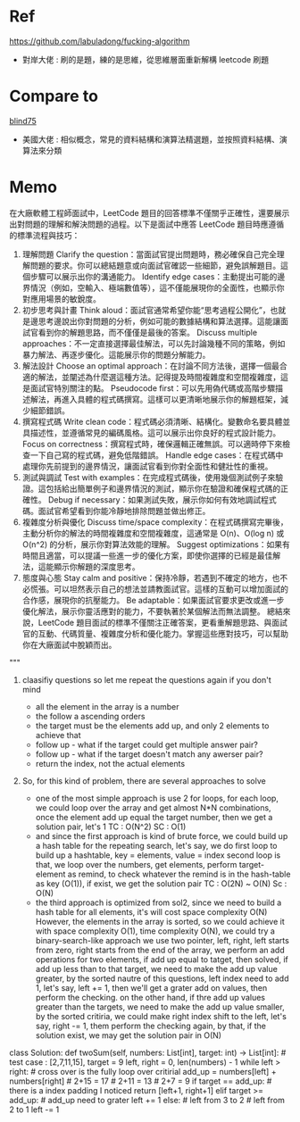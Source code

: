 # Ref

https://github.com/labuladong/fucking-algorithm

* 對岸大佬 : 刷的是題，練的是思維，從思維層面重新解構 leetcode 刷題

# Compare to 

[blind75](https://ithelp.ithome.com.tw/articles/10287061)

* 美國大佬 : 相似概念，常見的資料結構和演算法精選題，並按照資料結構、演算法來分類

# Memo

在大廠軟體工程師面試中，LeetCode 題目的回答標準不僅關乎正確性，還要展示出對問題的理解和解決問題的過程。以下是面試中應答 LeetCode 題目時應遵循的標準流程與技巧：

1. 理解問題
Clarify the question：當面試官提出問題時，務必確保自己完全理解問題的要求。你可以總結題意或向面試官確認一些細節，避免誤解題目。這個步驟可以展示出你的溝通能力。
Identify edge cases：主動提出可能的邊界情況（例如，空輸入、極端數值等），這不僅能展現你的全面性，也顯示你對應用場景的敏銳度。
2. 初步思考與計畫
Think aloud：面試官通常希望你能“思考過程公開化”，也就是邊思考邊說出你對問題的分析，例如可能的數據結構和算法選擇。這能讓面試官看到你的解題思路，而不僅僅是最後的答案。
Discuss multiple approaches：不一定直接選擇最佳解法，可以先討論幾種不同的策略，例如暴力解法、再逐步優化。這能展示你的問題分解能力。
3. 解法設計
Choose an optimal approach：在討論不同方法後，選擇一個最合適的解法，並闡述為什麼選這種方法。記得提及時間複雜度和空間複雜度，這是面試官特別關注的點。
Pseudocode first：可以先用偽代碼或高階步驟描述解法，再進入具體的程式碼撰寫。這樣可以更清晰地展示你的解題框架，減少細節錯誤。
4. 撰寫程式碼
Write clean code：程式碼必須清晰、結構化。變數命名要具體並具描述性，並遵循常見的編碼風格。這可以展示出你良好的程式設計能力。
Focus on correctness：撰寫程式時，確保邏輯正確無誤。可以適時停下來檢查一下自己寫的程式碼，避免低階錯誤。
Handle edge cases：在程式碼中處理你先前提到的邊界情況，讓面試官看到你對全面性和健壯性的重視。
5. 測試與調試
Test with examples：在完成程式碼後，使用幾個測試例子來驗證。這包括給出簡單例子和邊界情況的測試，顯示你在驗證和確保程式碼的正確性。
Debug if necessary：如果測試失敗，展示你如何有效地調試程式碼。面試官希望看到你能冷靜地排除問題並做出修正。
6. 複雜度分析與優化
Discuss time/space complexity：在程式碼撰寫完畢後，主動分析你的解法的時間複雜度和空間複雜度，這通常是 O(n)、O(log n) 或 O(n^2) 的分析，展示你對算法效能的理解。
Suggest optimizations：如果有時間且適當，可以提議一些進一步的優化方案，即使你選擇的已經是最佳解法，這能顯示你解題的深度思考。
7. 態度與心態
Stay calm and positive：保持冷靜，若遇到不確定的地方，也不必慌張。可以坦然表示自己的想法並請教面試官。這樣的互動可以增加面試的合作感，展現你的抗壓能力。
Be adaptable：如果面試官要求更改或進一步優化解法，展示你靈活應對的能力，不要執著於某個解法而無法調整。
總結來說，LeetCode 題目面試的標準不僅關注正確答案，更看重解題思路、與面試官的互動、代碼質量、複雜度分析和優化能力。掌握這些應對技巧，可以幫助你在大廠面試中脫穎而出。


"""
1. claasifiy questions
    so let me repeat the questions again if you don't mind
    - all the element in the array is a number
    - the follow a ascending orders
    - the target must be the elements add up, and only 2 elements to achieve that
    - follow up - what if the target could get multiple answer pair?
    - follow up - what if the target doesn't match any awerser pair?
    - return the index, not the actual elements

2. So, for this kind of problem, there are several approaches to solve
    - one of the most simple approach is use 2 for loops, for each loop, we could loop over the array and get almost N*N combinations, 
    once the element add up equal the target number, then we get a solution pair, let's 1
        TC : O(N^2)
        SC : O(1)
    - and since the first approach is kind of brute force, we could build up a hash table for the repeating search, let's say,
    we do first loop to build up a hashtable, key = elements, value = index
    second loop is that, we loop over the numbers, get elements, perform target-element as remind, 
    to check whatever the remind is in the hash-table as key (O(1)), if exist, we get the solution pair
        TC : O(2N) ~ O(N)
        Sc : O(N)
    - the third approach is optimized from sol2, since we need to build a hash table for all elements, it's will cost space complexity O(N)
    However, the elements in the array is sorted, so we could achieve it with space complexity O(1), time complexity O(N), we could try a 
    binary-search-like approach
    we use two pointer, left, right, left starts from zero, right starts from the end of the array, we perform an add operations for two elements, 
    if add up equal to tatget, then solved, if add up less than to that target, we need to make the add up value greater, by the sorted nautre of this questions, 
    left index need to add 1, let's say, left += 1, then we'll get a grater add on values, then perform the checking.
    on the other hand, if thre add up values greater than the targets, we need to make the add up value smaller, by the sorted critiria, we could make
    right index shift to the left, let's say, right -= 1, them perform the checking again, by that, if the solution exist, we may get the solution pair in O(N)

class Solution:
    def twoSum(self, numbers: List[int], target: int) -> List[int]:
        # test case : [2,7,11,15], target = 9
        left, right = 0, len(numbers) - 1
        while left > right:
            # cross over is the fully loop over critirial
            add_up = numbers[left] + numbers[right]
            # 2+15 = 17
            # 2+11 = 13
            # 2+7 = 9
            if target == add_up:
                # there is a index padding I noticed
                return [left+1, right+1] 
            elif target >= add_up:
                # add_up need to grater
                left += 1
            else:
                # left from 3 to 2
                # left from 2 to 1
                left -= 1